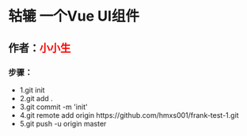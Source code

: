 <h1>轱辘 一个Vue UI组件</h1>
<h2>作者：<span style="color:red;">小小生</span></h2>


<h3>步骤：</h3>
<ul>
    <li>1.git init</li>
    <li>2.git add .</li>
    <li>3.git commit -m 'init'</li>
    <li>4.git remote add origin https://github.com/hmxs001/frank-test-1.git</li>
    <li>5.git push -u origin master</li>
</ul>





